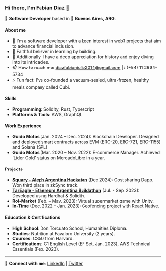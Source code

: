 ### Hi there, I'm Fabian Diaz 👋

🔭 **Software Developer** based in 📍 **Buenos Aires, ARG**.

#### About me
- 💬 I'm a software developer with a keen interest in web3 projects that aim to advance financial inclusion. 
- 🌱 Faithful believer in learning by building.
- 📘 Additionally, I have a deep appreciation for history and enjoy diving into its intricacies.
- 📫 How to reach me: [diazfabianjulio2014@gmail.com](mailto:diazfabianjulio2014@gmail.com) | 📞 (+54) 11 2694-5734
- ⚡ Fun fact: I've co-founded a vacuum-sealed, ultra-frozen, healthy meals company called Cubi.

#### Skills
- **Programming**: Solidity, Rust, Typescript
- **Platforms & Tools**: AWS, GraphQL

#### Work Experience
- **Guido Motos** (Jan. 2024 – Dec. 2024): Blockchain Developer. Designed and deployed smart contracts across EVM (ERC-20, ERC-721, ERC-1155) and Solana (SPL)
- **Guido Motos** (Mar. 2020 – Nov. 2022): E-commerce Manager. Achieved ‘Lider Gold’ status on MercadoLibre in a year.
  
#### Projects
- **[Squary - Aleph Argentina Hackaton](https://squary.xyz/)** (Dec 2024): Cost sharing Dapp. Won third place in zkSync track.
- **[TarEagle - Ethereum Argentina Buildathon](https://github.com/TarEagle)** (Jul. - Sep. 2023): Developed using Hardhat & Solidity.
- **[Roi-Market](https://github.com/fabian416/roimarket)** (Feb. – May. 2023): Virtual supermarket game with Unity.
- **[In-Time](https://github.com/fabian416/InTime)** (Dec. 2022 – Jan. 2023): Geofencing project with React Native.

#### Education & Certifications
- **High School**: Don Torcuato School, Humanities Diploma.
- **Studies**: Nutrition at Favaloro University (2 years).
- **Courses**: CS50 from Harvard.
- **Certifications**: C1 English Level (EF Set, Jan. 2023), AWS Technical Essentials (Feb. 2023).

---

🔗 **Connect with me**: [LinkedIn](https://www.linkedin.com/in/fabian-diaz-425a69227/) | [Twitter](https://twitter.com/Fabian_diaz222)


